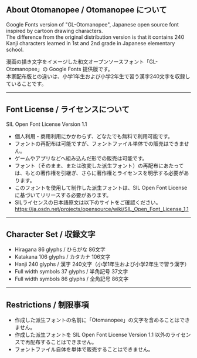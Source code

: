 ## About Otomanopee / Otomanopee について

Google Fonts version of "GL-Otomanopee", Japanese open source font inspired by cartoon drawing characters.  
The difference from the original distribution version is that it contains 240 Kanji characters learned in 1st and 2nd grade in Japanese elementary school.

漫画の描き文字をイメージした和文オープンソースフォント「GL-Otomanopee」の Google Fonts 提供版です。  
本家配布版との違いは、小学1年生および小学2年生で習う漢字240文字を収録していることです。

******

## Font License / ライセンスについて

SIL Open Font License Version 1.1

* 個人利用・商用利用にかかわらず、どなたでも無料で利用可能です。
* フォントの再配布は可能ですが、フォントファイル単体での販売はできません。
* ゲームやアプリなどへ組み込んだ形での販売は可能です。
* フォント（そのまま、または改変した派生フォント）の再配布にあたっては、もとの著作権を引継ぎ、さらに著作権とライセンスを明示する必要があります。
* このフォントを使用して制作した派生フォントは、SIL Open Font Licenseに基づいてリリースする必要があります。
* SILライセンスの日本語原文は以下のサイトをご確認ください。  
https://ja.osdn.net/projects/opensource/wiki/SIL_Open_Font_License_1.1

******

## Character Set / 収録文字

* Hiragana 86 glyphs / ひらがな 86文字
* Katakana 106 glyphs / カタカナ 106文字
* Hanji 240 glyphs / 漢字 240文字（小学1年生および小学2年生で習う漢字）
* Full width symbols 37 glyphs / 半角記号 37文字
* Full width symbols 86 glyphs / 全角記号 86文字

******

## Restrictions / 制限事項

* 作成した派生フォントの名前に「Otomanopee」の文字を含めることはできません。
* 作成した派生フォントを SIL Open Font License Version 1.1 以外のライセンスで再配布することはできません。
* フォントファイル自体を単体で販売することはできません。
